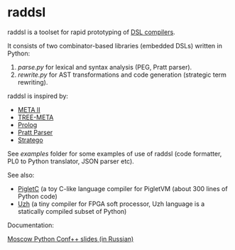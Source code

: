 # raddsl

raddsl is a toolset for rapid prototyping of [DSL compilers](http://composition.al/blog/2017/04/30/what-isnt-a-high-performance-dsl/).

It consists of two combinator-based libraries (embedded DSLs) written in Python:

1. *parse.py* for lexical and syntax analysis (PEG, Pratt parser).
1. *rewrite.py* for AST transformations and code generation (strategic term rewriting).

raddsl is inspired by:

* [META II](https://en.wikipedia.org/wiki/META_II)
* [TREE-META](https://en.wikipedia.org/wiki/TREE-META)
* [Prolog](https://www.era.lib.ed.ac.uk/bitstream/handle/1842/6648/Warren1978.pdf)
* [Pratt Parser](https://en.wikipedia.org/wiki/Pratt_parser)
* [Stratego](https://en.wikipedia.org/wiki/Stratego/XT)

See *examples* folder for some examples of use of raddsl (code formatter, PL0 to Python translator, JSON parser etc).

See also:

* [PigletC](https://github.com/true-grue/PigletC) (a toy C-like language compiler for PigletVM (about 300 lines of Python code)
* [Uzh](https://github.com/true-grue/uzh) (a tiny compiler for FPGA soft processor, Uzh language is a statically compiled subset of Python)

Documentation:

[Moscow Python Conf++ slides (in Russian)](http://sovietov.com/txt/dsl_python_conf.pdf)
